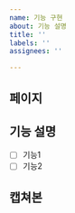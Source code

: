 ```yaml
---
name: 기능 구현
about: 기능 설명
title: ''
labels: ''
assignees: ''

---
```


## 페이지
## 기능 설명
- [ ] 기능1
- [ ] 기능2
## 캡쳐본
